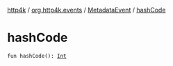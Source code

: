 [http4k](../../index.md) / [org.http4k.events](../index.md) / [MetadataEvent](index.md) / [hashCode](./hash-code.md)

# hashCode

`fun hashCode(): `[`Int`](https://kotlinlang.org/api/latest/jvm/stdlib/kotlin/-int/index.html)